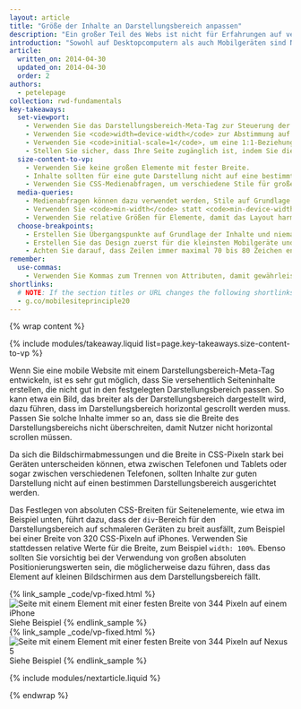 ```yaml
---
layout: article
title: "Größe der Inhalte an Darstellungsbereich anpassen"
description: "Ein großer Teil des Webs ist nicht für Erfahrungen auf verschiedenen Geräten optimiert. Erlernen Sie die Grundlagen, mit denen Ihre Website auf Mobilgeräten, Desktopcomputern und jeglichen anderen Geräten mit einem Bildschirm funktioniert."
introduction: "Sowohl auf Desktopcomputern als auch Mobilgeräten sind Nutzer daran gewöhnt, auf Websites vertikal und nicht horizontal zu scrollen. Sie dazu zu zwingen, in der Horizontalen zu scrollen oder herauszoomen zu müssen, um die ganze Seite zu sehen, führt zu einer negativen Nutzererfahrung."
article:
  written_on: 2014-04-30
  updated_on: 2014-04-30
  order: 2
authors:
  - petelepage
collection: rwd-fundamentals
key-takeaways:
  set-viewport:
    - Verwenden Sie das Darstellungsbereich-Meta-Tag zur Steuerung der Breite und Skalierung des Darstellungsbereichs im Browser.
    - Verwenden Sie <code>width=device-width</code> zur Abstimmung auf die Breite des Bildschirms in geräteunabhängigen Pixeln.
    - Verwenden Sie <code>initial-scale=1</code>, um eine 1:1-Beziehung zwischen CSS-Pixeln und geräteunabhängigen Pixeln zu gewährleisten.
    - Stellen Sie sicher, dass Ihre Seite zugänglich ist, indem Sie die Nutzerskalierung beibehalten.
  size-content-to-vp:
    - Verwenden Sie keine großen Elemente mit fester Breite.
    - Inhalte sollten für eine gute Darstellung nicht auf eine bestimmte Breite des Darstellungsbereichs ausgerichtet werden.
    - Verwenden Sie CSS-Medienabfragen, um verschiedene Stile für große und kleine Bildschirme anzuwenden.
  media-queries:
    - Medienabfragen können dazu verwendet werden, Stile auf Grundlage von Gerätecharakteristiken anzuwenden.
    - Verwenden Sie <code>min-width</code> statt <code>min-device-width</code>, um möglichst viele Breiten abzudecken.
    - Verwenden Sie relative Größen für Elemente, damit das Layout harmonisch bleibt.
  choose-breakpoints:
    - Erstellen Sie Übergangspunkte auf Grundlage der Inhalte und niemals auf Grundlage bestimmter Geräte, Produkte oder Marken.
    - Erstellen Sie das Design zuerst für die kleinsten Mobilgeräte und erweitern Sie die Erfahrung anschließend auf den zusätzlichen Platz, der auf größeren Anzeigen verfügbar ist.
    - Achten Sie darauf, dass Zeilen immer maximal 70 bis 80 Zeichen enthalten.
remember:
  use-commas:
    - Verwenden Sie Kommas zum Trennen von Attributen, damit gewährleistet ist, dass auch ältere Browser diese Attribute richtig verarbeiten können.
shortlinks: 
  # NOTE: If the section titles or URL changes the following shortlinks must be updated
  - g.co/mobilesiteprinciple20
---
```

{% wrap content %}

<style>
  .smaller-img {
    width: 60%;
    display: block;
    margin-left: auto;
    margin-right: auto;
  }

  img.center {
    display: block;
    margin-left: auto;
    margin-right: auto;
  }

  video.responsiveVideo {
    width: 100%;
  }
</style>

{% include modules/takeaway.liquid list=page.key-takeaways.size-content-to-vp %}

Wenn Sie eine mobile Website mit einem Darstellungsbereich-Meta-Tag entwickeln, ist es sehr gut möglich, dass Sie versehentlich Seiteninhalte erstellen, die nicht gut in den festgelegten Darstellungsbereich passen. So kann etwa ein Bild, das breiter als der Darstellungsbereich dargestellt wird, dazu führen, dass im Darstellungsbereich horizontal gescrollt werden muss. Passen Sie solche Inhalte immer so an, dass sie die Breite des Darstellungsbereichs nicht überschreiten, damit Nutzer nicht horizontal scrollen müssen.

Da sich die Bildschirmabmessungen und die Breite in CSS-Pixeln stark bei Geräten unterscheiden können, etwa zwischen Telefonen und Tablets oder sogar zwischen verschiedenen Telefonen, sollten Inhalte zur guten Darstellung nicht auf einen bestimmen Darstellungsbereich ausgerichtet werden.

Das Festlegen von absoluten CSS-Breiten für Seitenelemente, wie etwa im Beispiel unten, führt dazu, dass der `div`-Bereich für den Darstellungsbereich auf schmaleren Geräten zu breit ausfällt, zum Beispiel bei einer Breite von 320 CSS-Pixeln auf iPhones. Verwenden Sie stattdessen relative Werte für die Breite, zum Beispiel `width: 100%`. Ebenso sollten Sie vorsichtig bei der Verwendung von großen absoluten Positionierungswerten sein, die möglicherweise dazu führen, dass das Element auf kleinen Bildschirmen aus dem Darstellungsbereich fällt.

<div class="clear">
  <div class="g--half">
    {% link_sample _code/vp-fixed.html %}
      <img src="imgs/vp-fixed-iph.png" srcset="imgs/vp-fixed-iph.png 1x, imgs/vp-fixed-iph-2x.png 2x"  alt="Seite mit einem Element mit einer festen Breite von 344 Pixeln auf einem iPhone">
      Siehe Beispiel
    {% endlink_sample %}
  </div>

  <div class="g--half g--last">
    {% link_sample _code/vp-fixed.html %}
      <img src="imgs/vp-fixed-n5.png" srcset="imgs/vp-fixed-n5.png 1x, imgs/vp-fixed-n5-2x.png 2x"  alt="Seite mit einem Element mit einer festen Breite von 344 Pixeln auf Nexus 5">
      Siehe Beispiel
    {% endlink_sample %}
  </div>
</div>

{% include modules/nextarticle.liquid %}

{% endwrap %}

